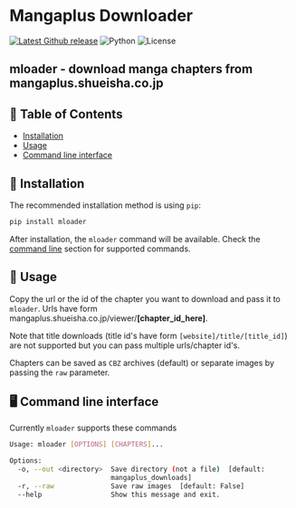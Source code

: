 # Mangaplus Downloader

[![Latest Github release](https://img.shields.io/github/tag/hurlenko/mloader.svg)](https://github.com/hurlenko/mloader/releases/latest)
![Python](https://img.shields.io/badge/python-v3.6+-blue.svg)
![License](https://img.shields.io/badge/license-GPLv3-blue.svg)

## **mloader** - download manga chapters from mangaplus.shueisha.co.jp

## 🚩 Table of Contents

- [Installation](#-installation)
- [Usage](#-usage)
- [Command line interface](#%EF%B8%8F-command-line-interface)

## 💾 Installation

The recommended installation method is using `pip`:

```bash
pip install mloader
```

After installation, the `mloader` command will be available. Check the [command line](%EF%B8%8F-command-line-interface) section for supported commands.

## 📙 Usage

Copy the url or the id of the chapter you want to download and pass it to `mloader`. Urls have form mangaplus.shueisha.co.jp/viewer/**[chapter_id_here]**.

Note that title downloads (title id's have form `[website]/title/[title_id]`) are not supported but you can pass multiple urls/chapter id's.

Chapters can be saved as `CBZ` archives (default) or separate images by passing the `raw` parameter.

## 🖥️ Command line interface

Currently `mloader` supports these commands

```bash
Usage: mloader [OPTIONS] [CHAPTERS]...

Options:
  -o, --out <directory>  Save directory (not a file)  [default:
                         mangaplus_downloads]
  -r, --raw              Save raw images  [default: False]
  --help                 Show this message and exit.
```
